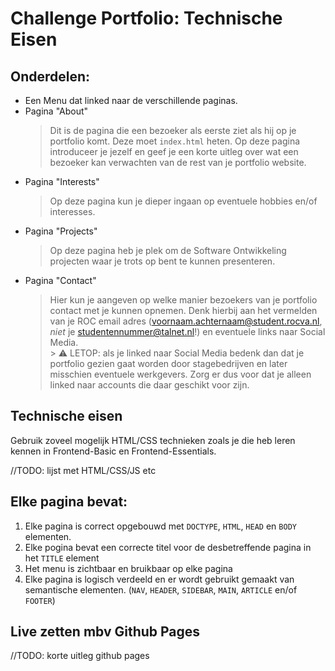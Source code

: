 # Challenge Portfolio: Technische Eisen

## Onderdelen:

- Een Menu dat linked naar de verschillende paginas.
- Pagina "About"
    > Dit is de pagina die een bezoeker als eerste ziet als hij op je portfolio komt. Deze moet `index.html` heten. Op deze pagina introduceer je jezelf en geef je een korte uitleg over wat een bezoeker kan verwachten van de rest van je portfolio website.
- Pagina "Interests"
    > Op deze pagina kun je dieper ingaan op eventuele hobbies en/of interesses.
- Pagina "Projects"
    > Op deze pagina heb je plek om de Software Ontwikkeling projecten waar je trots op bent te kunnen presenteren. 
- Pagina "Contact"
    > Hier kun je aangeven op welke manier bezoekers van je portfolio contact met je kunnen opnemen. Denk hierbij aan het vermelden van je ROC email adres (voornaam.achternaam@student.rocva.nl, *niet* je studentennummer@talnet.nl!) en eventuele links naar Social Media.  
        > :warning: LETOP: als je linked naar Social Media bedenk dan dat je portfolio gezien gaat worden door stagebedrijven en later misschien eventuele werkgevers. Zorg er dus voor dat je alleen linked naar accounts die daar geschikt voor zijn.
   
## Technische eisen

Gebruik zoveel mogelijk HTML/CSS technieken zoals je die heb leren kennen in Frontend-Basic en Frontend-Essentials.


//TODO: lijst met HTML/CSS/JS etc

## Elke pagina bevat:

1. Elke pagina is correct opgebouwd met `DOCTYPE`, `HTML`, `HEAD` en `BODY` elementen.
2. Elke pogina bevat een correcte titel voor de desbetreffende pagina in het `TITLE` element
3. Het menu is zichtbaar en bruikbaar op elke pagina 
4. Elke pagina is logisch verdeeld en er wordt gebruikt gemaakt van semantische elementen. (`NAV`, `HEADER`, `SIDEBAR`, `MAIN`, `ARTICLE` en/of `FOOTER`)

## Live zetten mbv Github Pages

//TODO: korte uitleg github pages